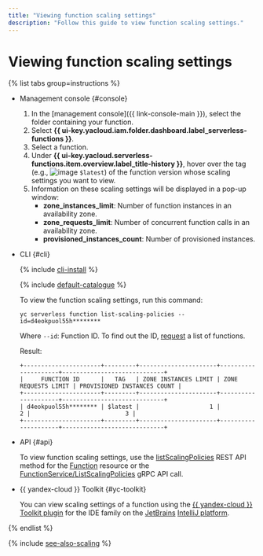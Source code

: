 ```yaml
---
title: "Viewing function scaling settings"
description: "Follow this guide to view function scaling settings."
---
```


# Viewing function scaling settings

{% list tabs group=instructions %}

- Management console {#console}

   1. In the [management console]({{ link-console-main }}), select the folder containing your function.
   1. Select **{{ ui-key.yacloud.iam.folder.dashboard.label_serverless-functions }}**.
   1. Select a function.
   1. Under **{{ ui-key.yacloud.serverless-functions.item.overview.label_title-history }}**, hover over the tag (e.g., ![image](../../../_assets/console-icons/gear.svg) `$latest`) of the function version whose scaling settings you want to view.
   1. Information on these scaling settings will be displayed in a pop-up window:
      * **zone_instances_limit**: Number of function instances in an availability zone.
      * **zone_requests_limit**: Number of concurrent function calls in an availability zone.
      * **provisioned_instances_count**: Number of provisioned instances.

- CLI {#cli}

   {% include [cli-install](../../../_includes/cli-install.md) %}

   {% include [default-catalogue](../../../_includes/default-catalogue.md) %}

   To view the function scaling settings, run this command:

   ```
   yc serverless function list-scaling-policies --id=d4eokpuol55h********
   ```

   Where `--id`: Function ID. To find out the ID, [request](./function-list.md) a list of functions.

   Result:

   
   ```
   +----------------------+---------+----------------------+---------------------+-----------------------------+
   |     FUNCTION ID      |   TAG   | ZONE INSTANCES LIMIT | ZONE REQUESTS LIMIT | PROVISIONED INSTANCES COUNT |
   +----------------------+---------+----------------------+---------------------+-----------------------------+
   | d4eokpuol55h******** | $latest |                    1 |                   2 |                           3 |
   +----------------------+---------+----------------------+---------------------+-----------------------------+
   ```


- API {#api}

   To view function scaling settings, use the [listScalingPolicies](../../functions/api-ref/Function/listScalingPolicies.md) REST API method for the [Function](../../functions/api-ref/Function/index.md) resource or the [FunctionService/ListScalingPolicies](../../functions/api-ref/grpc/function_service.md#ListScalingPolicies) gRPC API call.


- {{ yandex-cloud }} Toolkit {#yc-toolkit}

   You can view scaling settings of a function using the [{{ yandex-cloud }} Toolkit plugin](https://github.com/yandex-cloud/ide-plugin-jetbrains/blob/master/README.en.md) for the IDE family on the [JetBrains](https://www.jetbrains.com/) [IntelliJ platform](https://www.jetbrains.com/opensource/idea/).


{% endlist %}

{% include [see-also-scaling](../../../_includes/functions/see-also-scaling.md) %}